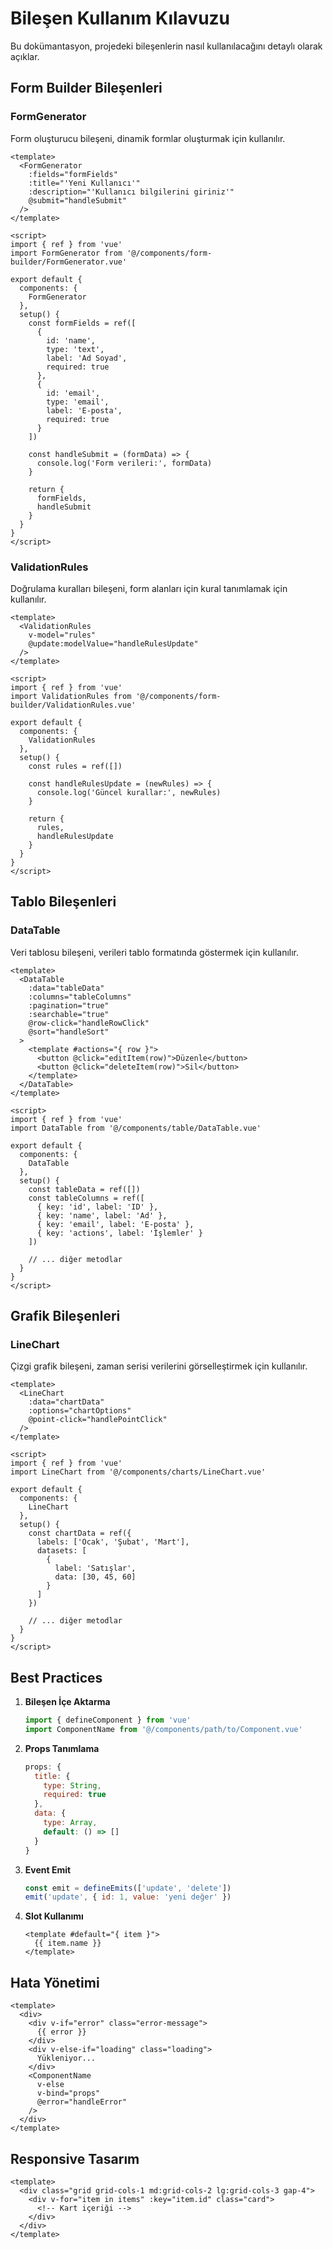# Bileşen Kullanım Kılavuzu

Bu dokümantasyon, projedeki bileşenlerin nasıl kullanılacağını detaylı olarak açıklar.

## Form Builder Bileşenleri

### FormGenerator

Form oluşturucu bileşeni, dinamik formlar oluşturmak için kullanılır.

```vue
<template>
  <FormGenerator
    :fields="formFields"
    :title="'Yeni Kullanıcı'"
    :description="'Kullanıcı bilgilerini giriniz'"
    @submit="handleSubmit"
  />
</template>

<script>
import { ref } from 'vue'
import FormGenerator from '@/components/form-builder/FormGenerator.vue'

export default {
  components: {
    FormGenerator
  },
  setup() {
    const formFields = ref([
      {
        id: 'name',
        type: 'text',
        label: 'Ad Soyad',
        required: true
      },
      {
        id: 'email',
        type: 'email',
        label: 'E-posta',
        required: true
      }
    ])

    const handleSubmit = (formData) => {
      console.log('Form verileri:', formData)
    }

    return {
      formFields,
      handleSubmit
    }
  }
}
</script>
```

### ValidationRules

Doğrulama kuralları bileşeni, form alanları için kural tanımlamak için kullanılır.

```vue
<template>
  <ValidationRules
    v-model="rules"
    @update:modelValue="handleRulesUpdate"
  />
</template>

<script>
import { ref } from 'vue'
import ValidationRules from '@/components/form-builder/ValidationRules.vue'

export default {
  components: {
    ValidationRules
  },
  setup() {
    const rules = ref([])

    const handleRulesUpdate = (newRules) => {
      console.log('Güncel kurallar:', newRules)
    }

    return {
      rules,
      handleRulesUpdate
    }
  }
}
</script>
```

## Tablo Bileşenleri

### DataTable

Veri tablosu bileşeni, verileri tablo formatında göstermek için kullanılır.

```vue
<template>
  <DataTable
    :data="tableData"
    :columns="tableColumns"
    :pagination="true"
    :searchable="true"
    @row-click="handleRowClick"
    @sort="handleSort"
  >
    <template #actions="{ row }">
      <button @click="editItem(row)">Düzenle</button>
      <button @click="deleteItem(row)">Sil</button>
    </template>
  </DataTable>
</template>

<script>
import { ref } from 'vue'
import DataTable from '@/components/table/DataTable.vue'

export default {
  components: {
    DataTable
  },
  setup() {
    const tableData = ref([])
    const tableColumns = ref([
      { key: 'id', label: 'ID' },
      { key: 'name', label: 'Ad' },
      { key: 'email', label: 'E-posta' },
      { key: 'actions', label: 'İşlemler' }
    ])

    // ... diğer metodlar
  }
}
</script>
```

## Grafik Bileşenleri

### LineChart

Çizgi grafik bileşeni, zaman serisi verilerini görselleştirmek için kullanılır.

```vue
<template>
  <LineChart
    :data="chartData"
    :options="chartOptions"
    @point-click="handlePointClick"
  />
</template>

<script>
import { ref } from 'vue'
import LineChart from '@/components/charts/LineChart.vue'

export default {
  components: {
    LineChart
  },
  setup() {
    const chartData = ref({
      labels: ['Ocak', 'Şubat', 'Mart'],
      datasets: [
        {
          label: 'Satışlar',
          data: [30, 45, 60]
        }
      ]
    })

    // ... diğer metodlar
  }
}
</script>
```

## Best Practices

1. **Bileşen İçe Aktarma**
   ```js
   import { defineComponent } from 'vue'
   import ComponentName from '@/components/path/to/Component.vue'
   ```

2. **Props Tanımlama**
   ```js
   props: {
     title: {
       type: String,
       required: true
     },
     data: {
       type: Array,
       default: () => []
     }
   }
   ```

3. **Event Emit**
   ```js
   const emit = defineEmits(['update', 'delete'])
   emit('update', { id: 1, value: 'yeni değer' })
   ```

4. **Slot Kullanımı**
   ```vue
   <template #default="{ item }">
     {{ item.name }}
   </template>
   ```

## Hata Yönetimi

```vue
<template>
  <div>
    <div v-if="error" class="error-message">
      {{ error }}
    </div>
    <div v-else-if="loading" class="loading">
      Yükleniyor...
    </div>
    <ComponentName
      v-else
      v-bind="props"
      @error="handleError"
    />
  </div>
</template>
```

## Responsive Tasarım

```vue
<template>
  <div class="grid grid-cols-1 md:grid-cols-2 lg:grid-cols-3 gap-4">
    <div v-for="item in items" :key="item.id" class="card">
      <!-- Kart içeriği -->
    </div>
  </div>
</template>
``` 